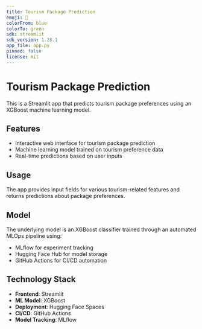 ```yaml
---
title: Tourism Package Prediction
emoji: 🧳
colorFrom: blue
colorTo: green
sdk: streamlit
sdk_version: 1.28.1
app_file: app.py
pinned: false
license: mit
---
```


# Tourism Package Prediction

This is a Streamlit app that predicts tourism package preferences using an XGBoost machine learning model.

## Features

- Interactive web interface for tourism package prediction
- Machine learning model trained on tourism preference data
- Real-time predictions based on user inputs

## Usage

The app provides input fields for various tourism-related features and returns predictions about package preferences.

## Model

The underlying model is an XGBoost classifier trained through an automated MLOps pipeline using:
- MLflow for experiment tracking
- Hugging Face Hub for model storage
- GitHub Actions for CI/CD automation

## Technology Stack

- **Frontend**: Streamlit
- **ML Model**: XGBoost
- **Deployment**: Hugging Face Spaces
- **CI/CD**: GitHub Actions
- **Model Tracking**: MLflow